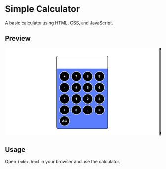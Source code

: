 # Simple Calculator

A basic calculator using HTML, CSS, and JavaScript.

## Preview
![Calculator Preview](image.png)

## Usage
Open `index.html` in your browser and use the calculator.
 